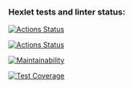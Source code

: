 ### Hexlet tests and linter status:
[![Actions Status](https://github.com/IlyasRT/python-project-50/actions/workflows/hexlet-check.yml/badge.svg)](https://github.com/IlyasRT/python-project-50/actions)

[![Actions Status](https://github.com/IlyasRT/python-project-50/actions/workflows/hexlet-check.yml/badge.svg)](https://github.com/IlyasRT/python-project-50/actions)

[![Maintainability](https://api.codeclimate.com/v1/badges/048070a7a611715ce2e4/maintainability)](https://codeclimate.com/github/IlyasRT/python-project-50/maintainability)

[![Test Coverage](https://api.codeclimate.com/v1/badges/048070a7a611715ce2e4/test_coverage)](https://codeclimate.com/github/IlyasRT/python-project-50/test_coverage)
